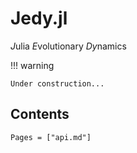 # Jedy.jl

*J*ulia *E*volutionary *Dy*namics

!!! warning

    Under construction...

## Contents

```@contents
Pages = ["api.md"]
```
